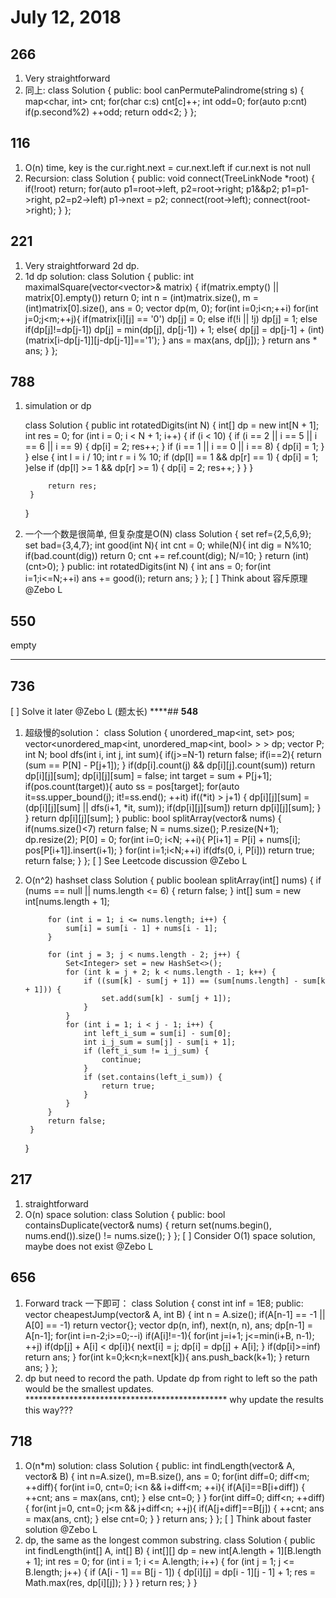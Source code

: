 # July 12, 2018 

## **266**
1. Very straightforward
2. 同上:
    class Solution {
    public:
        bool canPermutePalindrome(string s) {
            map<char, int> cnt;
            for(char c:s) cnt[c]++;
            int odd=0;
            for(auto p:cnt) if(p.second%2) ++odd;
            return odd<2;
        }
    };
## **116**
1. O(n) time, key is the cur.right.next = cur.next.left if cur.next is not null
2. Recursion:
    class Solution {
    public:
        void connect(TreeLinkNode *root) {
            if(!root) return;
            for(auto p1=root->left, p2=root->right; p1&&p2; p1=p1->right, p2=p2->left) p1->next = p2;
            connect(root->left);
            connect(root->right);
        }
    };
## **221**
1. Very straightforward 2d dp.
2. 1d dp solution:
    class Solution {
    public:
        int maximalSquare(vector<vector<char>>& matrix) {
            if(matrix.empty() || matrix[0].empty()) return 0;
            int n = (int)matrix.size(), m = (int)matrix[0].size(), ans = 0;
            vector<int> dp(m, 0);
            for(int i=0;i<n;++i) for(int j=0;j<m;++j){
                if(matrix[i][j] == '0') dp[j] = 0;
                else if(!i || !j) dp[j] = 1;
                else if(dp[j]!=dp[j-1]) dp[j] = min(dp[j], dp[j-1]) + 1;
                else{
                    dp[j] = dp[j-1] + (int)(matrix[i-dp[j-1]][j-dp[j-1]]=='1');
                }
                ans = max(ans, dp[j]);
            }
            return ans * ans;
        }
    };
## **788**

1. simulation or dp

    class Solution {
        public int rotatedDigits(int N) {
            int[] dp = new int[N + 1];
            int res = 0;
            for (int i = 0; i < N + 1; i++) {
                if (i < 10) {
                    if (i == 2 || i == 5 || i == 6 || i == 9) {
                        dp[i] = 2;
                        res++;
                    }
                    if (i == 1 || i == 0 || i == 8) {
                        dp[i] = 1;
                    }
                } else {
                    int l = i / 10;
                    int r = i % 10;
                    if (dp[l] == 1 && dp[r] == 1) {
                        dp[i] = 1;
                    }else if (dp[l] >= 1 && dp[r] >= 1) {
                        dp[i] = 2;
                        res++;
                    }
                }
            }
            
            return res;
        }
    }
2. 一个一个数是很简单, 但复杂度是O(N)
    class Solution {
        set<int> ref={2,5,6,9};
        set<int> bad={3,4,7};
        int good(int N){
            int cnt = 0;
            while(N){
                int dig = N%10;
                if(bad.count(dig)) return 0;
                cnt += ref.count(dig);
                N/=10;
            }
            return (int)(cnt>0);
        }
    public:
        int rotatedDigits(int N) {
            int ans = 0;
            for(int i=1;i<=N;++i) ans += good(i);
            return ans;
        }
    };
[ ] Think about 容斥原理 @Zebo L 
## **550**

empty
****
## **736**
[ ] Solve it later @Zebo L (题太长)
****## **548**
1. 超级慢的solution：
    class Solution {
        unordered_map<int, set<int>> pos;
        vector<unordered_map<int, unordered_map<int, bool> > > dp;
        vector<int> P;
        int N;
        bool dfs(int i, int j, int sum){
            if(j>=N-1) return false;
            if(i==2){
                return (sum == P[N] - P[j+1]);
            }
            if(dp[i].count(j) && dp[i][j].count(sum)) return dp[i][j][sum];
            dp[i][j][sum] = false;
            int target = sum + P[j+1];
            if(pos.count(target)){
                auto ss = pos[target];
                for(auto it=ss.upper_bound(j); it!=ss.end(); ++it) if((*it) > j+1) {
                    dp[i][j][sum] = (dp[i][j][sum] || dfs(i+1, *it, sum));
                    if(dp[i][j][sum]) return dp[i][j][sum];
                }
            }
            return dp[i][j][sum];
        }
    public:
        bool splitArray(vector<int>& nums) {
            if(nums.size()<7) return false;
            N = nums.size();
            P.resize(N+1);
            dp.resize(2);
            P[0] = 0;
            for(int i=0; i<N; ++i){
                P[i+1] = P[i] + nums[i];
                pos[P[i+1]].insert(i+1);
            }
            for(int i=1;i<N;++i) if(dfs(0, i, P[i])) return true;
            return false;
        }
    };
[ ] See Leetcode discussion @Zebo L 
2. O(n^2) hashset 
    class Solution {
        public boolean splitArray(int[] nums) {
            if (nums == null || nums.length <= 6) {
                return false;
            }
            int[] sum = new int[nums.length + 1];
            
            for (int i = 1; i <= nums.length; i++) {
                sum[i] = sum[i - 1] + nums[i - 1];
            }
            
            for (int j = 3; j < nums.length - 2; j++) {
                Set<Integer> set = new HashSet<>();
                for (int k = j + 2; k < nums.length - 1; k++) {
                    if ((sum[k] - sum[j + 1]) == (sum[nums.length] - sum[k + 1])) {
                        set.add(sum[k] - sum[j + 1]);
                    }
                }
                for (int i = 1; i < j - 1; i++) {
                    int left_i_sum = sum[i] - sum[0];
                    int i_j_sum = sum[j] - sum[i + 1];
                    if (left_i_sum != i_j_sum) {
                        continue;
                    }
                    if (set.contains(left_i_sum)) {
                        return true;
                    }
                }
            }
            return false;
        }
    }
## **217**
1. straightforward
2. O(n) space solution:
    class Solution {
    public:
        bool containsDuplicate(vector<int>& nums) {
            return set<int>(nums.begin(), nums.end()).size() != nums.size();
        }
    };
[ ] Consider O(1) space solution, maybe does not exist @Zebo L 
## **656**
1. Forward track 一下即可：
    class Solution {
        const int inf = 1E8;
    public:
        vector<int> cheapestJump(vector<int>& A, int B) {
            int n = A.size();
            if(A[n-1] == -1 || A[0] == -1) return vector<int>{};
            vector<int> dp(n, inf), next(n, n), ans;
            dp[n-1] = A[n-1];
            for(int i=n-2;i>=0;--i) if(A[i]!=-1){
                for(int j=i+1; j<=min(i+B, n-1); ++j) if(dp[j] + A[i] < dp[i]){
                    next[i] = j;
                    dp[i] = dp[j] + A[i];
                }
                if(dp[i]>=inf) return ans;
            }
            for(int k=0;k<n;k=next[k]){
                ans.push_back(k+1);
            }
            return ans;
        }
    };
2. dp but need to record the path. Update dp from right to left so the path would be the smallest updates. ********************************************** why update the results this way???


## **718**
1. O(n*m) solution:
    class Solution {
    public:
        int findLength(vector<int>& A, vector<int>& B) {
            int n=A.size(), m=B.size(), ans = 0;
            for(int diff=0; diff<m; ++diff){
                for(int i=0, cnt=0; i<n && i+diff<m; ++i){
                    if(A[i]==B[i+diff]) {
                        ++cnt;
                        ans = max(ans, cnt);
                    }
                    else cnt=0;
                }
            }
            for(int diff=0; diff<n; ++diff){
                for(int j=0, cnt=0; j<m && j+diff<n; ++j){
                    if(A[j+diff]==B[j]) {
                        ++cnt;
                        ans = max(ans, cnt);
                    }
                    else cnt=0;
                }
            }
            return ans;
        }
    };
[ ] Think about faster solution @Zebo L 
2. dp, the same as the longest common substring.
    class Solution {
        public int findLength(int[] A, int[] B) {
            int[][] dp = new int[A.length + 1][B.length + 1];
            int res = 0;
            for (int i = 1; i <= A.length; i++) {
                for (int j = 1; j <= B.length; j++) {
                    if (A[i - 1] == B[j - 1]) {
                        dp[i][j] = dp[i - 1][j - 1] + 1;
                        res = Math.max(res, dp[i][j]);
                    }
                }
            }
            return res;
        }
    }

